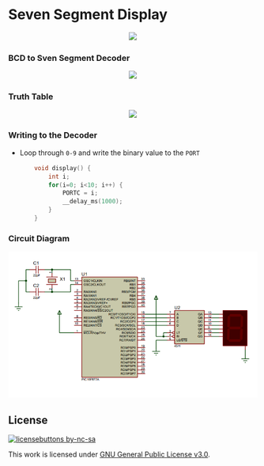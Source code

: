 # Seven Segment Display

<p align="center">
  <img src="https://cdn.sparkfun.com//assets/parts/2/6/3/1/09191-1.jpg" width="200"/>
</p>

### BCD to Sven Segment Decoder

<p align="center">
  <img src="http://4.bp.blogspot.com/-PEmeiPbqQ7Y/UWsZo_-ZDFI/AAAAAAAAASQ/KiAFFbxHKsc/s1600/decoder.jpg" width="400"/>
</p>

### Truth Table

<p align="center">
  <img src="https://www.electrical4u.com/images/march16/1460385570.PNG" width="600"/>
</p>

### Writing to the Decoder
- Loop through `0-9` and write the binary value to the `PORT`

  ```c
      void display() {
          int i;
          for(i=0; i<10; i++) {
              PORTC = i;
              __delay_ms(1000);
          }
      }
  ```

### Circuit Diagram

<p align="center">
<img src="https://github.com/atick-faisal/PIC16F877a/raw/master/Seven%20Segment%20Display/seven_segment.png" width="600"/>
  </p>

## License
[![licensebuttons by-nc-sa](https://licensebuttons.net/l/by-nc-sa/3.0/88x31.png)](https://creativecommons.org/licenses/by-nc-sa/4.0)

This work is licensed under [GNU General Public License v3.0](https://github.com/atick-faisal/PIC16F877a/blob/master/LICENSE).
